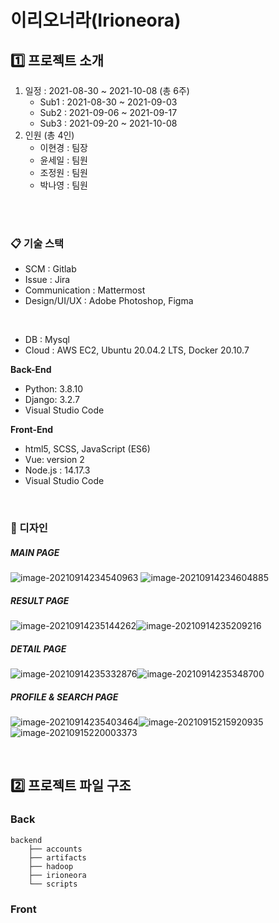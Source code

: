 # 이리오너라(Irioneora)



## 1️⃣ 프로젝트 소개

1. 일정 : 2021-08-30 ~ 2021-10-08 (총 6주)
   - Sub1 : 2021-08-30 ~ 2021-09-03
   - Sub2 : 2021-09-06 ~ 2021-09-17
   - Sub3 : 2021-09-20 ~ 2021-10-08 
2. 인원 (총 4인)
   - 이현경 : 팀장
   - 윤세일 : 팀원
    - 조정원 : 팀원
    - 박나영 : 팀원

<br><br>

### 📋 기술 스택

- SCM : Gitlab
- Issue : Jira
- Communication : Mattermost
- Design/UI/UX : Adobe Photoshop, Figma

<br>

- DB : Mysql
- Cloud : AWS EC2, Ubuntu 20.04.2 LTS, Docker 20.10.7

**Back-End**

  - Python: 3.8.10
  - Django: 3.2.7
  - Visual Studio Code

**Front-End**

  - html5, SCSS, JavaScript (ES6)
  - Vue: version 2
  - Node.js : 14.17.3
  - Visual Studio Code

<br>

### 🎨 디자인

##### MAIN PAGE

![image-20210914234540963](https://user-images.githubusercontent.com/77482972/133280448-121645f1-7061-4d5c-8a15-45ea76cd48bc.png) ![image-20210914234604885](https://user-images.githubusercontent.com/77482972/133280456-aa9f59b1-695b-45df-8212-9572397fc67d.png)



##### RESULT PAGE

![image-20210914235144262](https://user-images.githubusercontent.com/77482972/133280841-91f8f331-ed93-40e9-9c74-fc3b5ed4f66c.png)![image-20210914235209216](https://user-images.githubusercontent.com/77482972/133280854-aebd63f7-074c-46f6-8227-9bb7d33a389b.png)



##### DETAIL PAGE

![image-20210914235332876](https://user-images.githubusercontent.com/77482972/133281179-b60a039a-bf49-41a2-9b2a-21978ed5a1b3.png)![image-20210914235348700](https://user-images.githubusercontent.com/77482972/133281185-42748470-1fca-44dc-98f7-ca11e82c37e9.png)



##### PROFILE & SEARCH PAGE

![image-20210914235403464](https://user-images.githubusercontent.com/77482972/133281191-bab0faef-a07f-4222-b0c7-a68efa536f0b.png)![image-20210915215920935](https://user-images.githubusercontent.com/77482972/133437991-0b2d179e-d12c-483d-af98-a3010501bd53.png)![image-20210915220003373](https://user-images.githubusercontent.com/77482972/133437998-e92a588c-a0aa-42cf-be4d-2781724cecc3.png)



<br>

## 2️⃣ 프로젝트 파일 구조

### Back

```
backend
    ├── accounts
    ├── artifacts
    ├── hadoop
    ├── irioneora
    └── scripts
```

### Front

```

```


